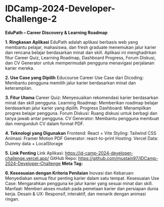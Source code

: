 # IDCamp-2024-Developer-Challenge-2

**EduPath – Career Discovery & Learning Roadmap**

**1. Ringkasan Aplikasi**
EduPath adalah aplikasi berbasis web yang membantu pelajar, mahasiswa, dan fresh graduate menemukan jalur karier dan rencana belajar berdasarkan minat dan skill. Aplikasi ini menghadirkan fitur Career Quiz, Learning Roadmap, Dashboard Progress, Forum Diskusi, dan CV Generator untuk mempermudah pengguna menavigasi perjalanan karier mereka.

**2. Use Case yang Dipilih**
Educourse Career
Use Case dari Dicoding: Membantu pengguna memilih jalur karier berdasarkan minat dan keterampilan.

**3. Fitur Utama**
Career Quiz: Menyesuaikan rekomendasi karier berdasarkan minat dan skill pengguna.
Learning Roadmap: Memberikan roadmap belajar berdasarkan jalur karier yang dipilih.
Progress Dashboard: Menampilkan progres belajar pengguna.
Forum Diskusi: Ruang diskusi untuk berbagi dan tanya jawab antar pengguna.
CV Generator: Membantu pengguna membuat dan mengunduh CV dalam format PDF.

**4. Teknologi yang Digunakan**
Frontend: React + Vite
Styling: Tailwind CSS
Animasi: Framer Motion
PDF Generator: react-to-print
Hosting: Vercel
Data: Dummy data + LocalStorage

**5. Link Penting**
Link Aplikasi: https://id-camp-2024-developer-challenge.vercel.app/
GitHub Repo: https://github.com/mustain97/IDCamp-2024-Developer-Challenge
**Meta Tag:**
<meta name="dicoding:email" content="mohmustain78@gmail.com" />

**6. Kesesuaian dengan Kriteria Penilaian**
Inovasi dan Kebaruan: Menyediakan semua fitur penting karier dalam satu tempat.
Kesesuaian Use Case: Mengarahkan pengguna ke jalur karier yang sesuai minat dan skill.
Manfaat: Memberi akses mudah pada pemetaan karier dan persiapan dunia kerja.
Desain & UX: Responsif, interaktif, dan menarik dengan animasi ringan.
